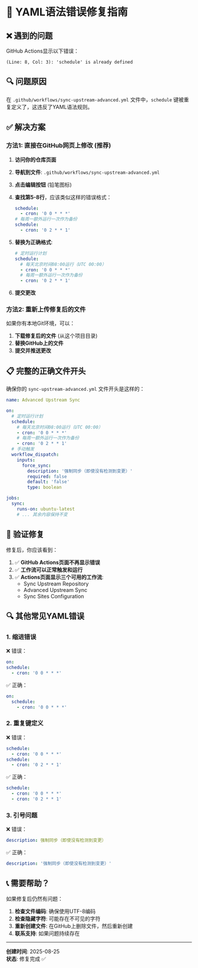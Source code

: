 # 🔧 YAML语法错误修复指南

## ❌ 遇到的问题

GitHub Actions显示以下错误：
```
(Line: 8, Col: 3): 'schedule' is already defined
```

## 🔍 问题原因

在 `.github/workflows/sync-upstream-advanced.yml` 文件中，`schedule` 键被重复定义了，这违反了YAML语法规则。

## ✅ 解决方案

### 方法1: 直接在GitHub网页上修改 (推荐)

1. **访问你的仓库页面**
2. **导航到文件**: `.github/workflows/sync-upstream-advanced.yml`
3. **点击编辑按钮** (铅笔图标)
4. **查找第5-8行**，应该类似这样的错误格式：
   ```yaml
   schedule:
     - cron: '0 0 * * *'
   # 每周一额外运行一次作为备份  
   schedule:
     - cron: '0 2 * * 1'
   ```

5. **替换为正确格式**:
   ```yaml
   # 定时运行计划
   schedule:
     # 每天北京时间08:00运行（UTC 00:00）
     - cron: '0 0 * * *'
     # 每周一额外运行一次作为备份
     - cron: '0 2 * * 1'
   ```

6. **提交更改**

### 方法2: 重新上传修复后的文件

如果你有本地Git环境，可以：

1. **下载修复后的文件** (从这个项目目录)
2. **替换GitHub上的文件**
3. **提交并推送更改**

## 📋 完整的正确文件开头

确保你的 `sync-upstream-advanced.yml` 文件开头是这样的：

```yaml
name: Advanced Upstream Sync

on:
  # 定时运行计划
  schedule:
    # 每天北京时间08:00运行（UTC 00:00）
    - cron: '0 0 * * *'
    # 每周一额外运行一次作为备份
    - cron: '0 2 * * 1'
  # 手动触发
  workflow_dispatch:
    inputs:
      force_sync:
        description: '强制同步（即使没有检测到变更）'
        required: false
        default: 'false'
        type: boolean

jobs:
  sync:
    runs-on: ubuntu-latest
    # ... 其余内容保持不变
```

## 🎯 验证修复

修复后，你应该看到：

1. ✅ **GitHub Actions页面不再显示错误**
2. ✅ **工作流可以正常触发和运行**
3. ✅ **Actions页面显示三个可用的工作流**:
   - Sync Upstream Repository
   - Advanced Upstream Sync
   - Sync Sites Configuration

## 🔍 其他常见YAML错误

### 1. 缩进错误
❌ 错误：
```yaml
on:
schedule:
  - cron: '0 0 * * *'
```

✅ 正确：
```yaml
on:
  schedule:
    - cron: '0 0 * * *'
```

### 2. 重复键定义
❌ 错误：
```yaml
schedule:
  - cron: '0 0 * * *'
schedule:
  - cron: '0 2 * * 1'
```

✅ 正确：
```yaml
schedule:
  - cron: '0 0 * * *'
  - cron: '0 2 * * 1'
```

### 3. 引号问题
❌ 错误：
```yaml
description: 强制同步（即使没有检测到变更）
```

✅ 正确：
```yaml
description: '强制同步（即使没有检测到变更）'
```

## 📞 需要帮助？

如果修复后仍然有问题：

1. **检查文件编码**: 确保使用UTF-8编码
2. **检查隐藏字符**: 可能存在不可见的字符
3. **重新创建文件**: 在GitHub上删除文件，然后重新创建
4. **联系支持**: 如果问题持续存在

---

**创建时间**: 2025-08-25  
**状态**: 修复完成 ✅